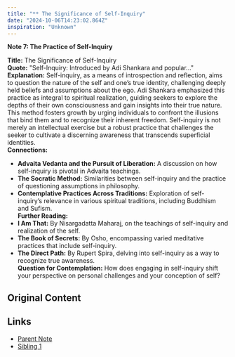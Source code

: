 ```yaml
---
title: "** The Significance of Self-Inquiry"
date: "2024-10-06T14:23:02.864Z"
inspiration: "Unknown"
---
```


**Note 7: The Practice of Self-Inquiry**

**Title:** The Significance of Self-Inquiry  
**Quote:** "Self-Inquiry: Introduced by Adi Shankara and popular..."  
**Explanation:** Self-inquiry, as a means of introspection and reflection, aims to question the nature of the self and one’s true identity, challenging deeply held beliefs and assumptions about the ego. Adi Shankara emphasized this practice as integral to spiritual realization, guiding seekers to explore the depths of their own consciousness and gain insights into their true nature. This method fosters growth by urging individuals to confront the illusions that bind them and to recognize their inherent freedom. Self-inquiry is not merely an intellectual exercise but a robust practice that challenges the seeker to cultivate a discerning awareness that transcends superficial identities.  
**Connections:**  
- **Advaita Vedanta and the Pursuit of Liberation:** A discussion on how self-inquiry is pivotal in Advaita teachings.  
- **The Socratic Method:** Similarities between self-inquiry and the practice of questioning assumptions in philosophy.  
- **Contemplative Practices Across Traditions:** Exploration of self-inquiry’s relevance in various spiritual traditions, including Buddhism and Sufism.  
**Further Reading:**  
- **I Am That:** By Nisargadatta Maharaj, on the teachings of self-inquiry and realization of the self.  
- **The Book of Secrets:** By Osho, encompassing varied meditative practices that include self-inquiry.  
- **The Direct Path:** By Rupert Spira, delving into self-inquiry as a way to recognize true awareness.  
**Question for Contemplation:** How does engaging in self-inquiry shift your perspective on personal challenges and your conception of self?  



## Original Content



## Links

- [Parent Note](/parent-note.md)
- [Sibling 1](/zettel1.md)
